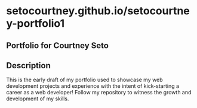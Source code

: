 # setocourtney.github.io/setocourtney-portfolio1

## Portfolio for Courtney Seto

## Description

This is the early draft of my portfolio used to showcase my web development projects and experience with the intent of kick-starting a career as a web developer!  Follow my repository to witness the growth and development of my skills.
